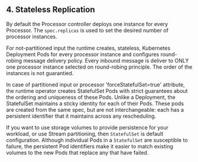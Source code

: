 ## 4. Stateless Replication

By default the Processor controller deploys one instance for every Processor.
The `spec.replicas` is used to set the desired number of processor instances.

For not-partitioned input the runtime creates, stateless, Kubernetes Deployment Pods for every processor instance and configures round-robing message delivery policy. 
Every inbound message is deliver to ONLY one processor instance selected on round-robing principle. The order of the instances is not guarantied.

In case of partitioned input or processor 'forceStatefulSet=true' attribute, the runtime operator creates StatefulSet Pods with strict guarantees about the ordering and uniqueness of these Pods.
Unlike a Deployment, the StatefulSet maintains a sticky identity for each of their Pods. These pods are created from the same spec, but are not interchangeable: each has a persistent identifier that it maintains across any rescheduling.

If you want to use storage volumes to provide persistence for your workload, or use Stream partitioning, then `StatefulSet` is default configuration. Although individual Pods in a `StatefulSet` are susceptible to failure, the persistent Pod identifiers make it easier to match existing volumes to the new Pods that replace any that have failed.
